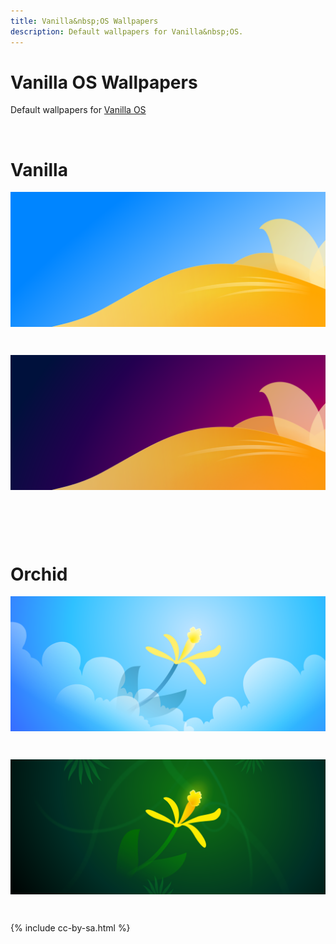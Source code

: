 ```yaml
---
title: Vanilla&nbsp;OS Wallpapers
description: Default wallpapers for Vanilla&nbsp;OS.
---
```


<style>
    img {
        width: 50em;
        margin-bottom: 2em;
    }
</style>

<h1 class="selectable">Vanilla&nbsp;OS Wallpapers</h1>
<p class="selectable">Default wallpapers for <a href="https://vanillaos.org/">Vanilla&nbsp;OS</a></p>

<br />

<h1 class="selectable">Vanilla</h1>

![Vanilla Default](/images/vanilla-default.svg)

![Vanilla Dark](/images/vanilla-dark.svg)

<br />
<br />

<h1 class="selectable">Orchid</h1>

![Orchid Light](/images/orchid-light.svg)

![Orchid Dark](/images/orchid-dark.svg)

{% include cc-by-sa.html %}
